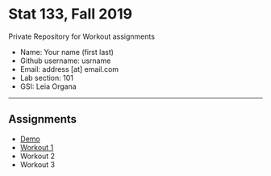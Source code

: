 # Stat 133, Fall 2019

Private Repository for Workout assignments

- Name: Your name (first last)
- Github username: usrname
- Email: address [at] email.com
- Lab section: 101
- GSI: Leia Organa

-----

## Assignments

- [Demo](demo)
- [Workout 1](workout1)
- Workout 2
- Workout 3


